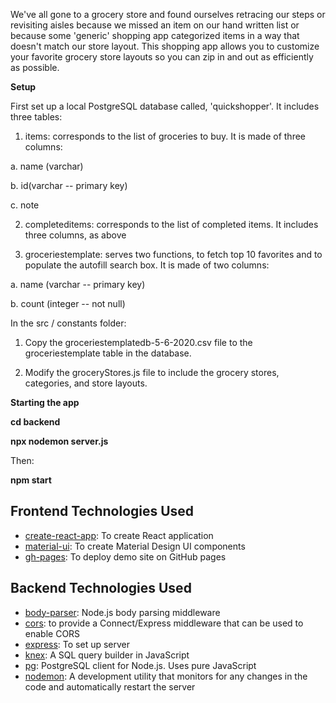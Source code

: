 We've all gone to a grocery store and found ourselves retracing our steps or revisiting aisles because we missed an item on our hand written list or because some 'generic' shopping app categorized items in a way that doesn't match our store layout. This shopping app allows you to customize your favorite grocery store layouts so you can zip in and out as efficiently as possible.

**Setup**

First set up a local PostgreSQL database called, 'quickshopper'. It includes three tables:

1. items: corresponds to the list of groceries to buy. It is made of three columns:

a. name (varchar)

b. id(varchar -- primary key)

c. note

2. completeditems: corresponds to the list of completed items. It includes three columns, as above

3. groceriestemplate: serves two functions, to fetch top 10 favorites and to populate the autofill search box. It is made of two columns:

a. name (varchar -- primary key)

b. count (integer -- not null)

In the src / constants folder:

1. Copy the groceriestemplatedb-5-6-2020.csv file to the groceriestemplate table in the database.

2. Modify the groceryStores.js file to include the grocery stores, categories, and store layouts.

**Starting the app**

**cd backend**

**npx nodemon server.js**

Then:

**npm start**

## Frontend Technologies Used
* [create-react-app](https://create-react-app.dev/): To create React application
* [material-ui](https://material-ui.com/): To create Material Design UI components
* [gh-pages](https://www.npmjs.com/package/gh-pages): To deploy demo site on GitHub pages

## Backend Technologies Used 
* [body-parser](https://www.npmjs.com/package/body-parser): Node.js body parsing middleware
* [cors](https://www.npmjs.com/package/cors): to provide a Connect/Express middleware that can be used to enable CORS
* [express](https://www.npmjs.com/package/express): To set up server
* [knex](https://www.npmjs.com/package/knex): A SQL query builder in JavaScript
* [pg](https://www.npmjs.com/package/pg): PostgreSQL client for Node.js. Uses pure JavaScript
* [nodemon](https://www.npmjs.com/package/nodemon): A development utility that monitors for any changes in the code and automatically restart the server